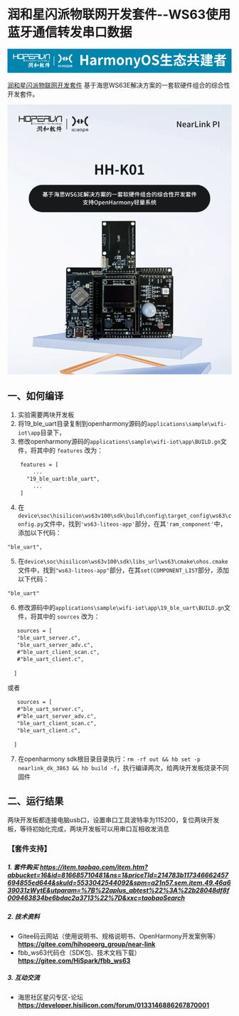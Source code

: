 # 润和星闪派物联网开发套件--WS63使用蓝牙通信转发串口数据

![hihope_illustration](../../Image/hihope_illustration.png)

[润和星闪派物联网开发套件](https://item.taobao.com/item.htm?abbucket=16&id=816685710481&ns=1&priceTId=214783b117346662457694855ed644&skuId=5533042544092&spm=a21n57.sem.item.49.46a639031zWytE&utparam=%7B%22aplus_abtest%22%3A%22b28048df8f009463834be6bdac2a3713%22%7D&xxc=taobaoSearch) 基于海思WS63E解决方案的一套软硬件组合的综合性开发套件。

![wifi_iot](../../Image/HH-K01.png)




## 一、如何编译

1. 实验需要两块开发板
2. 将19_ble_uart目录复制到openharmony源码的`applications\sample\wifi-iot\app`目录下，
3. 修改openharmony源码的`applications\sample\wifi-iot\app\BUILD.gn`文件，将其中的 `features` 改为：

```
    features = [
        ...
      "19_ble_uart:ble_uart",
        ...
    ]
```
4. 在`device\soc\hisilicon\ws63v100\sdk\build\config\target_config\ws63\config.py`文件中，找到`'ws63-liteos-app'`部分，在其`'ram_component'`中，添加以下代码：
```
"ble_uart",
```

5. 在`device\soc\hisilicon\ws63v100\sdk\libs_url\ws63\cmake\ohos.cmake`文件中，找到`"ws63-liteos-app"`部分，在其`set(COMPONENT_LIST`部分，添加以下代码：
```
"ble_uart"
```

6. 修改源码中的`applications\sample\wifi-iot\app\19_ble_uart\BUILD.gn`文件，将其中的 `sources` 改为：

```
   sources = [ 
   "ble_uart_server.c",
   "ble_uart_server_adv.c",
   #"ble_uart_client_scan.c",
   #"ble_uart_client.c",

  ]
```
或者
```
   sources = [ 
   #"ble_uart_server.c",
   #"ble_uart_server_adv.c",
   "ble_uart_client_scan.c",
   "ble_uart_client.c",

  ]
```

7. 在openharmony sdk根目录目录执行：`rm -rf out && hb set -p nearlink_dk_3863 && hb build -f`，执行编译两次，给两块开发板烧录不同固件

## 二、运行结果

两块开发板都连接电脑usb口，设置串口工具波特率为115200，复位两块开发板，等待初始化完成，两块开发板可以用串口互相收发消息

### 【套件支持】

##### 1. 套件购买  https://item.taobao.com/item.htm?abbucket=16&id=816685710481&ns=1&priceTId=214783b117346662457694855ed644&skuId=5533042544092&spm=a21n57.sem.item.49.46a639031zWytE&utparam=%7B%22aplus_abtest%22%3A%22b28048df8f009463834be6bdac2a3713%22%7D&xxc=taobaoSearch

##### 2. 技术资料

- Gitee码云网站（使用说明书、规格说明书、OpenHarmony开发案例等） **https://gitee.com/hihopeorg_group/near-link**
- fbb_ws63代码仓（SDK包、技术文档下载）**https://gitee.com/HiSpark/fbb_ws63**

##### 3. 互动交流
- 海思社区星闪专区-论坛 **https://developer.hisilicon.com/forum/0133146886267870001**